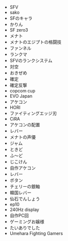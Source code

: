 - SFV
- sako
- SFのキャラ
- かりん
- SF zero3
- メナト
- メナトのエジプトの格闘技
- ファンネル
- ランクマ
- SFVのランクシステム
- 対空
- おきぜめ
- 確定
- 確定反撃
- copcom cup
- EVO Japan
- アケコン
- HORI
- ファイティングエッジ刃
- CiRA
- アケコンの配置
- レバー
- メナトの声優
- ジャム
- ときど
- ふ〜ど
- じこけん
- 自作アケコン
- レバー
- ボタン
- チェリーの銀軸
- 韓国レバー
- 仙石でんしょう
- ep10
- 240Hz display
- 自作PC回
- ゲーミングお嬢様
- たいありでした
- Umehara Fighting Gamers

